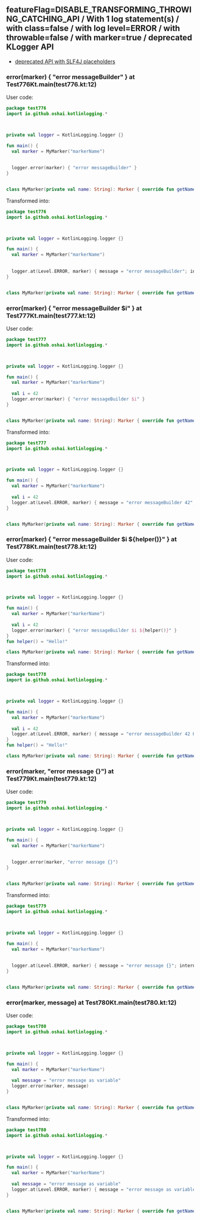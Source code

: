 ## featureFlag=DISABLE_TRANSFORMING_THROWING_CATCHING_API / With 1 log statement(s) / with class=false / with log level=ERROR / with throwable=false / with marker=true / deprecated KLogger API

* [deprecated API with SLF4J placeholders](deprecated-slf4j-placeholders.md)

###  error(marker) { "error messageBuilder" } at Test776Kt.main(test776.kt:12)

User code:
```kotlin
package test776
import io.github.oshai.kotlinlogging.*



private val logger = KotlinLogging.logger {}

fun main() {
  val marker = MyMarker("markerName")
  
  
  logger.error(marker) { "error messageBuilder" }
}


class MyMarker(private val name: String): Marker { override fun getName() = name }

```
  
Transformed into:
```kotlin
package test776
import io.github.oshai.kotlinlogging.*



private val logger = KotlinLogging.logger {}

fun main() {
  val marker = MyMarker("markerName")
  
  
  logger.at(Level.ERROR, marker) { message = "error messageBuilder"; internalCompilerData = KLoggingEventBuilder.InternalCompilerData(messageTemplate = ""error messageBuilder"", className = "test776.Test776Kt", methodName = "main", fileName = "test776.kt", lineNumber = 12)
}


class MyMarker(private val name: String): Marker { override fun getName() = name }

```

###  error(marker) { "error messageBuilder $i" } at Test777Kt.main(test777.kt:12)

User code:
```kotlin
package test777
import io.github.oshai.kotlinlogging.*



private val logger = KotlinLogging.logger {}

fun main() {
  val marker = MyMarker("markerName")
  
  val i = 42
  logger.error(marker) { "error messageBuilder $i" }
}


class MyMarker(private val name: String): Marker { override fun getName() = name }

```
  
Transformed into:
```kotlin
package test777
import io.github.oshai.kotlinlogging.*



private val logger = KotlinLogging.logger {}

fun main() {
  val marker = MyMarker("markerName")
  
  val i = 42
  logger.at(Level.ERROR, marker) { message = "error messageBuilder 42"; internalCompilerData = KLoggingEventBuilder.InternalCompilerData(messageTemplate = ""error messageBuilder $i"", className = "test777.Test777Kt", methodName = "main", fileName = "test777.kt", lineNumber = 12)
}


class MyMarker(private val name: String): Marker { override fun getName() = name }

```

###  error(marker) { "error messageBuilder $i ${helper()}" } at Test778Kt.main(test778.kt:12)

User code:
```kotlin
package test778
import io.github.oshai.kotlinlogging.*



private val logger = KotlinLogging.logger {}

fun main() {
  val marker = MyMarker("markerName")
  
  val i = 42
  logger.error(marker) { "error messageBuilder $i ${helper()}" }
}
fun helper() = "Hello!"

class MyMarker(private val name: String): Marker { override fun getName() = name }

```
  
Transformed into:
```kotlin
package test778
import io.github.oshai.kotlinlogging.*



private val logger = KotlinLogging.logger {}

fun main() {
  val marker = MyMarker("markerName")
  
  val i = 42
  logger.at(Level.ERROR, marker) { message = "error messageBuilder 42 Hello!"; internalCompilerData = KLoggingEventBuilder.InternalCompilerData(messageTemplate = ""error messageBuilder $i ${helper()}"", className = "test778.Test778Kt", methodName = "main", fileName = "test778.kt", lineNumber = 12)
}
fun helper() = "Hello!"

class MyMarker(private val name: String): Marker { override fun getName() = name }

```

###  error(marker, "error message {}") at Test779Kt.main(test779.kt:12)

User code:
```kotlin
package test779
import io.github.oshai.kotlinlogging.*



private val logger = KotlinLogging.logger {}

fun main() {
  val marker = MyMarker("markerName")
  
  
  logger.error(marker, "error message {}")
}


class MyMarker(private val name: String): Marker { override fun getName() = name }

```
  
Transformed into:
```kotlin
package test779
import io.github.oshai.kotlinlogging.*



private val logger = KotlinLogging.logger {}

fun main() {
  val marker = MyMarker("markerName")
  
  
  logger.at(Level.ERROR, marker) { message = "error message {}"; internalCompilerData = KLoggingEventBuilder.InternalCompilerData(messageTemplate = ""error message {}"", className = "test779.Test779Kt", methodName = "main", fileName = "test779.kt", lineNumber = 12)
}


class MyMarker(private val name: String): Marker { override fun getName() = name }

```

###  error(marker, message) at Test780Kt.main(test780.kt:12)

User code:
```kotlin
package test780
import io.github.oshai.kotlinlogging.*



private val logger = KotlinLogging.logger {}

fun main() {
  val marker = MyMarker("markerName")
  
  val message = "error message as variable"
  logger.error(marker, message)
}


class MyMarker(private val name: String): Marker { override fun getName() = name }

```
  
Transformed into:
```kotlin
package test780
import io.github.oshai.kotlinlogging.*



private val logger = KotlinLogging.logger {}

fun main() {
  val marker = MyMarker("markerName")
  
  val message = "error message as variable"
  logger.at(Level.ERROR, marker) { message = "error message as variable"; internalCompilerData = KLoggingEventBuilder.InternalCompilerData(messageTemplate = "message", className = "test780.Test780Kt", methodName = "main", fileName = "test780.kt", lineNumber = 12)
}


class MyMarker(private val name: String): Marker { override fun getName() = name }

```
